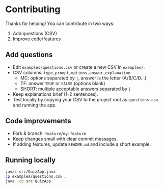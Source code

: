 # Contributing

Thanks for helping! You can contribute in two ways:
1) Add questions (CSV)
2) Improve code/features

## Add questions
- Edit `examples/questions.csv` or create a new CSV in `examples/`.
- CSV columns: `type,prompt,options,answer,explanation`
  - MC: options separated by `|`, answer is the letter (A/B/C/D…)
  - TF: answer `TRUE` or `FALSE` (options blank)
  - SHORT: multiple acceptable answers separated by `|`
- Keep explanations brief (1–2 sentences).
- Test locally by copying your CSV to the project root as `questions.csv` and running the app.

## Code improvements
- Fork & branch: `feature/my-feature`
- Keep changes small with clear commit messages.
- If adding features, update `README.md` and include a short example.

## Running locally
```bash
javac src/QuizApp.java
cp examples/questions.csv .
java -cp src QuizApp
